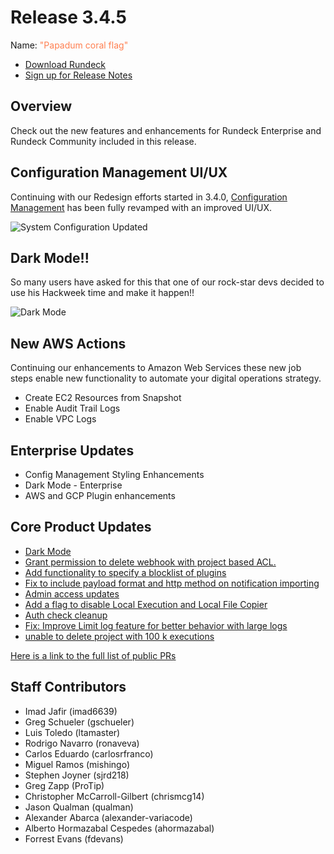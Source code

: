 # Release 3.4.5

Name: <span style="color: coral"><span class="glyphicon glyphicon-flag"></span> "Papadum coral flag"</span>

- [Download Rundeck](https://download.rundeck.com/)
- [Sign up for Release Notes](https://www.rundeck.com/release-notes-signup)

## Overview

Check out the new features and enhancements for Rundeck Enterprise and Rundeck Community included in this release.

## Configuration Management UI/UX

Continuing with our Redesign efforts started in 3.4.0, [Configuration Management](/manual/configuration-mgmt/configmgmt.md) has been fully revamped with an improved UI/UX.

![System Configuration Updated](@assets/img/relnotes-345-sysconfig.png)

## Dark Mode!!

So many users have asked for this that one of our rock-star devs decided to use his Hackweek time and make it happen!!

![Dark Mode](@assets/img/relnotes-345-darkmode.png)

## New AWS Actions

Continuing our enhancements to Amazon Web Services these new job steps enable new functionality to automate your digital operations strategy.

- Create EC2 Resources from Snapshot
- Enable Audit Trail Logs
- Enable VPC Logs

## Enterprise Updates

* Config Management Styling Enhancements
* Dark Mode - Enterprise
* AWS and GCP Plugin enhancements

## Core Product Updates

* [Dark Mode](https://github.com/rundeck/rundeck/pull/7283)
* [Grant permission to delete webhook with project based ACL.](https://github.com/rundeck/rundeck/pull/7269)
* [Add functionality to specify a blocklist of plugins](https://github.com/rundeck/rundeck/pull/7264)
* [Fix to include payload format and http method on notification importing](https://github.com/rundeck/rundeck/pull/7259)
* [Admin access updates](https://github.com/rundeck/rundeck/pull/7258)
* [Add a flag to disable Local Execution and Local File Copier](https://github.com/rundeck/rundeck/pull/7256)
* [Auth check cleanup](https://github.com/rundeck/rundeck/pull/7254)
* [Fix: Improve Limit log feature for better behavior with large logs](https://github.com/rundeck/rundeck/pull/7248)
* [unable to delete project with 100 k executions](https://github.com/rundeck/rundeck/pull/7151)

[Here is a link to the full list of public PRs](https://github.com/rundeck/rundeck/pulls?q=is%3Apr+milestone%3A3.4.5+is%3Aclosed)

## Staff Contributors

* Imad Jafir (imad6639)
* Greg Schueler (gschueler)
* Luis Toledo (ltamaster)
* Rodrigo Navarro (ronaveva)
* Carlos Eduardo (carlosrfranco)
* Miguel Ramos (mishingo)
* Stephen Joyner (sjrd218)
* Greg Zapp (ProTip)
* Christopher McCarroll-Gilbert (chrismcg14)
* Jason Qualman (qualman)
* Alexander Abarca (alexander-variacode)
* Alberto Hormazabal Cespedes (ahormazabal)
* Forrest Evans (fdevans)
